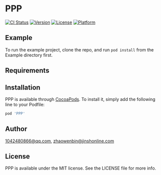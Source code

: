 # PPP

[![CI Status](https://img.shields.io/travis/1042480866@qq.com/PPP.svg?style=flat)](https://travis-ci.org/1042480866@qq.com/PPP)
[![Version](https://img.shields.io/cocoapods/v/PPP.svg?style=flat)](https://cocoapods.org/pods/PPP)
[![License](https://img.shields.io/cocoapods/l/PPP.svg?style=flat)](https://cocoapods.org/pods/PPP)
[![Platform](https://img.shields.io/cocoapods/p/PPP.svg?style=flat)](https://cocoapods.org/pods/PPP)

## Example

To run the example project, clone the repo, and run `pod install` from the Example directory first.

## Requirements

## Installation

PPP is available through [CocoaPods](https://cocoapods.org). To install
it, simply add the following line to your Podfile:

```ruby
pod 'PPP'
```

## Author

1042480866@qq.com, zhaowenbin@jinshonline.com

## License

PPP is available under the MIT license. See the LICENSE file for more info.
